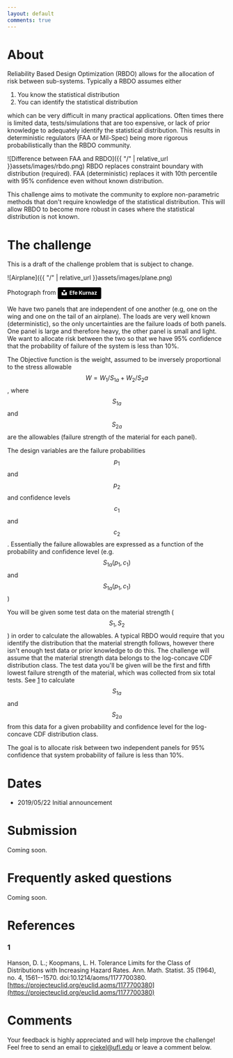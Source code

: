 ```yaml
---
layout: default
comments: true
---
```


# About

Reliability Based Design Optimization (RBDO) allows for the allocation of risk between sub-systems. Typically a RBDO assumes either 

1. You know the statistical distribution
2. You can identify the statistical distribution

which can be very difficult in many practical applications. Often times there is limited data, tests/simulations that are too expensive, or lack of prior knowledge to adequately identify the statistical distribution. This results in deterministic regulators (FAA or Mil-Spec) being more rigorous probabilistically than the RBDO community.

![Difference between FAA and RBDO]({{ "/" | relative_url  }}assets/images/rbdo.png)
RBDO replaces constraint boundary with distribution (required). FAA (deterministic) replaces it with 10th percentile with 95% confidence even without known distribution.

This challenge aims to motivate the community to explore non-parametric methods that don't require knowledge of the statistical distribution. This will allow RBDO to become more robust in cases where the statistical distribution is not known.

# The challenge

This is a draft of the challenge problem that is subject to change.

![Airplane]({{ "/" | relative_url  }}assets/images/plane.png)

Photograph from <a style="background-color:black;color:white;text-decoration:none;padding:4px 6px;font-family:-apple-system, BlinkMacSystemFont, &quot;San Francisco&quot;, &quot;Helvetica Neue&quot;, Helvetica, Ubuntu, Roboto, Noto, &quot;Segoe UI&quot;, Arial, sans-serif;font-size:12px;font-weight:bold;line-height:1.2;display:inline-block;border-radius:3px" href="https://unsplash.com/@efekurnaz?utm_medium=referral&amp;utm_campaign=photographer-credit&amp;utm_content=creditBadge" target="_blank" rel="noopener noreferrer" title="Download free do whatever you want high-resolution photos from Efe Kurnaz"><span style="display:inline-block;padding:2px 3px"><svg xmlns="http://www.w3.org/2000/svg" style="height:12px;width:auto;position:relative;vertical-align:middle;top:-2px;fill:white" viewBox="0 0 32 32"><title>unsplash-logo</title><path d="M10 9V0h12v9H10zm12 5h10v18H0V14h10v9h12v-9z"></path></svg></span><span style="display:inline-block;padding:2px 3px">Efe Kurnaz</span></a>

We have two panels that are independent of one another (e.g, one on the wing and one on the tail of an airplane). The loads are very well known (deterministic), so the only uncertainties are the failure loads of both panels. One panel is large and therefore heavy, the other panel is small and light. We want to allocate risk between the two so that we have 95% confidence that the probability of failure of the system is less than 10%.

The Objective function is the weight, assumed to be inversely proportional to the stress allowable $$W = W_1/S_{1a}+W_2/S_2a$$, where $$S_{1a}$$ and $$S_{2a}$$ are the allowables (failure strength of the material for each panel).

The design variables are the failure probabilities $$p_1$$ and $$p_2$$ and confidence levels $$c_1$$ and $$c_2$$. Essentially the failure allowables are expressed as a function of the probability and confidence level (e.g. $$S_{1a}(p_1, c_1)$$ and $$S_{1a}(p_1, c_1)$$)

You will be given some test data on the material strength ($$S_1, S_2$$) in order to calculate the allowables. A typical RBDO would require that you identify the distribution that the material strength follows, however there isn't enough test data or prior knowledge to do this. The challenge will assume that the material strength data belongs to the log-concave CDF distribution class. The test data you'll be given will be the first and fifth lowest failure strength of the material, which was collected from six total tests. See [1](https://jekel.me/rbdo19/#1) to calculate $$S_{1a}$$ and $$S_{2a}$$ from this data for a given probability and confidence level for the log-concave CDF distribution class.

The goal is to allocate risk between two independent panels for 95% confidence that system probability of failure is less than 10%.

# Dates

- 2019/05/22 Initial announcement

# Submission

Coming soon.

# Frequently asked questions

Coming soon.

# References

### 1
Hanson, D. L.; Koopmans, L. H. Tolerance Limits for the Class of Distributions with Increasing Hazard Rates. Ann. Math. Statist. 35 (1964), no. 4, 1561--1570. doi:10.1214/aoms/1177700380. [https://projecteuclid.org/euclid.aoms/1177700380](https://projecteuclid.org/euclid.aoms/1177700380)

# Comments

Your feedback is highly appreciated and will help improve the challenge! Feel free to send an email to cjekel@ufl.edu or leave a comment below.

